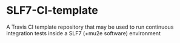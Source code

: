 # SLF7-CI-template
A Travis CI template repository that may be used to run continuous integration tests inside a SLF7 (+mu2e software) environment
